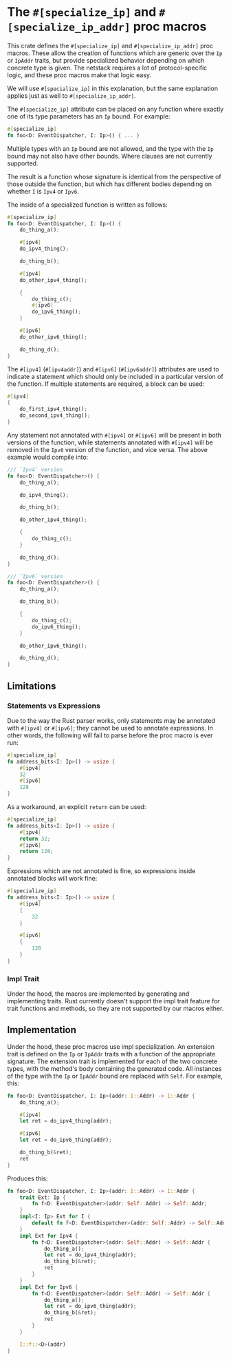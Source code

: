 # The `#[specialize_ip]` and `#[specialize_ip_addr]` proc macros

This crate defines the `#[specialize_ip]` and `#[specialize_ip_addr]` proc
macros. These allow the creation of functions which are generic over the `Ip` or
`IpAddr` traits, but provide specialized behavior depending on which concrete
type is given. The netstack requires a lot of protocol-specific logic, and these
proc macros make that logic easy.

We will use `#[specialize_ip]` in this explanation, but the same explanation
applies just as well to `#[specialize_ip_addr]`.

The `#[specialize_ip]` attribute can be placed on any function where exactly one
of its type parameters has an `Ip` bound. For example:

```rust
#[specialize_ip]
fn foo<D: EventDispatcher, I: Ip>() { ... }
```

Multiple types with an `Ip` bound are not allowed, and the type with the `Ip`
bound may not also have other bounds. Where clauses are not currently supported.

The result is a function whose signature is identical from the perspective of
those outside the function, but which has different bodies depending on whether
`I` is `Ipv4` or `Ipv6`.

The inside of a specialized function is written as follows:

```rust
#[specialize_ip]
fn foo<D: EventDispatcher, I: Ip>() {
    do_thing_a();

    #[ipv4]
    do_ipv4_thing();

    do_thing_b();

    #[ipv4]
    do_other_ipv4_thing();

    {
        do_thing_c();
        #[ipv6]
        do_ipv6_thing();
    }

    #[ipv6]
    do_other_ipv6_thing();

    do_thing_d();
}
```


The `#[ipv4]` (`#[ipv4addr]`) and `#[ipv6]` (`#[ipv6addr]`) attributes are used
to indicate a statement which should only be included in a particular version of
the function. If multiple statements are required, a block can be used:

```rust
#[ipv4]
{
    do_first_ipv4_thing();
    do_second_ipv4_thing();
}
```

Any statement not annotated with `#[ipv4]` or `#[ipv6]` will be present in both
versions of the function, while statements annotated with `#[ipv4]` will be
removed in the `Ipv6` version of the function, and vice versa. The above example
would compile into:

```rust
/// `Ipv4` version
fn foo<D: EventDispatcher>() {
    do_thing_a();

    do_ipv4_thing();

    do_thing_b();

    do_other_ipv4_thing();

    {
        do_thing_c();
    }

    do_thing_d();
}

/// `Ipv6` version
fn foo<D: EventDispatcher>() {
    do_thing_a();

    do_thing_b();

    {
        do_thing_c();
        do_ipv6_thing();
    }

    do_other_ipv6_thing();

    do_thing_d();
}
```

## Limitations

### Statements vs Expressions

Due to the way the Rust parser works, only statements may be annotated with
`#[ipv4]` or `#[ipv6]`; they cannot be used to annotate expressions. In other
words, the following will fail to parse before the proc macro is ever run:

```rust
#[specialize_ip]
fn address_bits<I: Ip>() -> usize {
    #[ipv4]
    32
    #[ipv6]
    128
}
```

As a workaround, an explicit `return` can be used:

```rust
#[specialize_ip]
fn address_bits<I: Ip>() -> usize {
    #[ipv4]
    return 32;
    #[ipv6]
    return 128;
}
```

Expressions which are not annotated is fine, so expressions inside annotated
blocks will work fine:

```rust
#[specialize_ip]
fn address_bits<I: Ip>() -> usize {
    #[ipv4]
    {
        32
    }

    #[ipv6]
    {
        128
    }
}
```

### Impl Trait

Under the hood, the macros are implemented by generating and implementing
traits. Rust currently doesn't support the impl trait feature for trait
functions and methods, so they are not supported by our macros either.

## Implementation

Under the hood, these proc macros use impl specialization. An extension trait is
defined on the `Ip` or `IpAddr` traits with a function of the appropriate
signature. The extension trait is implemented for each of the two concrete
types, with the method's body containing the generated code. All instances of
the type with the `Ip` or `IpAddr` bound are replaced with `Self`. For example,
this:

```rust
fn foo<D: EventDispatcher, I: Ip>(addr: I::Addr) -> I::Addr {
    do_thing_a();

    #[ipv4]
    let ret = do_ipv4_thing(addr);

    #[ipv6]
    let ret = do_ipv6_thing(addr);

    do_thing_b(&ret);
    ret
}
```

Produces this:

```rust
fn foo<D: EventDispatcher, I: Ip>(addr: I::Addr) -> I::Addr {
    trait Ext: Ip {
        fn f<D: EventDispatcher>(addr: Self::Addr) -> Self::Addr;
    }
    impl<I: Ip> Ext for I {
        default fn f<D: EventDispatcher>(addr: Self::Addr) -> Self::Addr { unimplemented!() }
    }
    impl Ext for Ipv4 {
        fn f<D: EventDispatcher>(addr: Self::Addr) -> Self::Addr {
            do_thing_a();
            let ret = do_ipv4_thing(addr);
            do_thing_b(&ret);
            ret
        }
    }
    impl Ext for Ipv6 {
        fn f<D: EventDispatcher>(addr: Self::Addr) -> Self::Addr {
            do_thing_a();
            let ret = do_ipv6_thing(addr);
            do_thing_b(&ret);
            ret
        }
    }

    I::f::<D>(addr)
}
```
